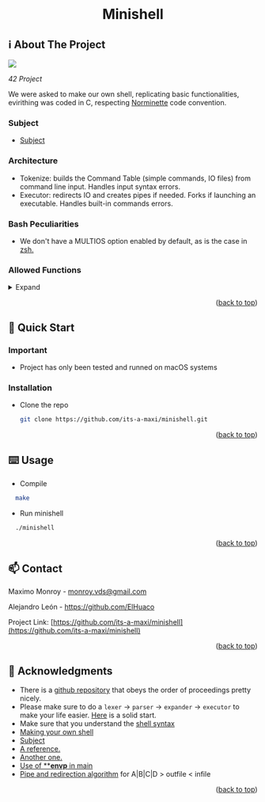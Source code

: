 <div id="top"></div>
<!--
*** Amazing README template from othneildrew
*** https://github.com/othneildrew/Best-README-Template
-->


<!-- PROJECT LOGO -->
<br />
<div align="center">
  <h1>Minishell</h1>
</div>

<!-- ABOUT THE PROJECT -->
## ℹ️ About The Project

![](show.gif)

_42 Project_

We were asked to make our own shell, replicating basic functionalities, evirithing was coded in C, respecting [Norminette](https://cdn.intra.42.fr/pdf/pdf/1608/norme.en.pdf) code convention.

### Subject

* [Subject](https://cdn.intra.42.fr/pdf/pdf/32222/en.subject.pdf)

### Architecture
* Tokenize: builds the Command Table (simple commands, IO files) from command line input. Handles input syntax errors.
* Executor: redirects IO and creates pipes if needed. Forks if launching an executable. Handles built-in commands errors.

### Bash Peculiarities
* We don't have a MULTIOS option enabled by default, as is the case in [zsh.](https://thoughtbot.com/blog/input-output-redirection-in-the-shell#zsh-users-take-note)

### Allowed Functions

<details>
  <summary>Expand</summary>
  
- **malloc**
- **free**
- **write**
- **open**
- **read**
- **close**
- **fork** = [Creates a child process.](https://www.geeksforgeeks.org/fork-system-call) [Why is fork used?](https://stackoverflow.com/questions/985051/what-is-the-purpose-of-fork)
- **wait** = [Stops the parent process until the child process exit.](https://www.geeksforgeeks.org/wait-system-call-c/)
- **waitpid** = [The waitpid() function shall be equivalent to wait() if the pid argument is (pid_t)-1 and the options argument is 0. Otherwise, its behavior shall be modified by the values of the pid and options arguments.](https://linux.die.net/man/3/waitpid)
- **wait3, wait4** = [Obsolete.](https://linux.die.net/man/2/wait3)
- **signal** = [Sets a function to handle a signal.](https://www.tutorialspoint.com/c_standard_library/c_function_signal.htm)
- **kill** = [Sends a signal to a process or a group of processes.](https://linux.die.net/man/3/kill)
- **exit** = [Terminates a process immediately, special handle for child processes.](https://www.tutorialspoint.com/c_standard_library/c_function_exit.htm)
- **getcwd** = [Saves the pathname of your current working directory in a string.](https://pubs.opengroup.org/onlinepubs/009695399/functions/getcwd.html)
- **chdir** = [Changes your current working directory.](https://www.geeksforgeeks.org/chdir-in-c-language-with-examples/)
- **stat, lstat, fstat** = [Returns information about a file.](https://man7.org/linux/man-pages/man2/stat.2.html)
  - stat = Standar.
  - lstat = For symbolic links.
  - fstat = Gets the file from a file descriptor.
- **execve** = [Executes a program referred by a variable.](https://man7.org/linux/man-pages/man2/execve.2.html) ([How to use](https://jameshfisher.com/2017/02/05/how-do-i-use-execve-in-c/))
- **dup** = [Creates a copy of a file descriptor using the lowest numbereded unused descriptor.](https://www.geeksforgeeks.org/dup-dup2-linux-system-call/)
- **dup2** = [Creates a copy of a file descriptor using the descriptor number given by the user.](https://www.geeksforgeeks.org/dup-dup2-linux-system-call/)
- **pipe** = [It's used to create inter-process communication.](https://www.geeksforgeeks.org/pipe-system-call/) Interface in minishell?
- **opendir** = [Opens a directory stream.](https://pubs.opengroup.org/onlinepubs/009695399/functions/opendir.html)
- **readdir** = [Returns a pointer to a dirent structure representing the next directory entry in the directory stream.](https://www.man7.org/linux/man-pages/man3/readdir.3.html)
- **closedir** = [Closes the directory stream.](https://linux.die.net/man/3/closedir)
  - opendir, readdir, closedir example [here](https://www.u-cursos.cl/usuario/a735117f257858200f6460e7d8673d7b/mi_blog/r/readdir.pdf)
- **strerror** = [Returns an error message.](https://www.tutorialspoint.com/c_standard_library/c_function_strerror.htm)
- **errno** = Number of last error, its a variable.
</details>

<p align="right">(<a href="#top">back to top</a>)</p>



<!-- GETTING STARTED -->
## 🏃 Quick Start

### Important

* Project has only been tested and runned on macOS systems

### Installation

* Clone the repo
  ```sh
  git clone https://github.com/its-a-maxi/minishell.git
  ```
  
<p align="right">(<a href="#top">back to top</a>)</p>


<!-- USAGE EXAMPLES -->
## ⌨️ Usage

* Compile
```sh
  make
```

* Run minishell
```sh
  ./minishell
```

<p align="right">(<a href="#top">back to top</a>)</p>


<!-- CONTACT -->
## 📫 Contact

Maximo Monroy - monroy.vds@gmail.com

Alejandro León - https://github.com/ElHuaco

Project Link: [https://github.com/its-a-maxi/minishell](https://github.com/its-a-maxi/minishell)

<p align="right">(<a href="#top">back to top</a>)</p>



<!-- ACKNOWLEDGMENTS -->
## 🥇 Acknowledgments

* There is a [github repository](https://github.com/Swoorup/mysh) that obeys the order of proceedings pretty nicely. 
* Please make sure to do a `lexer` -> `parser` -> `expander` -> `executor` to make your life easier. [Here](https://www.cs.purdue.edu/homes/grr/SystemsProgrammingBook/Book/Chapter5-WritingYourOwnShell.pdf) is a solid start.
* Make sure that you understand the [shell syntax](https://pubs.opengroup.org/onlinepubs/009695399/utilities/xcu_chap02.html)
* [Making your own shell](https://www.geeksforgeeks.org/making-linux-shell-c/)
* [Subject](https://cdn.intra.42.fr/pdf/pdf/10992/en.subject.pdf)
* [A reference.](https://github.com/pankratdodo/minishell-42)
* [Another one.](https://github.com/R4meau/minishell)
* [Use of ****envp** in main](https://www.quora.com/What-is-the-3rd-parameter-in-the-main-function-char-envp#:~:text=The%20non%2Dportable%2Dbut%2D,As%20always%2C%20I%20recommend%20experimenting.)
* [Pipe and redirection algorithm](https://www.cs.purdue.edu/homes/grr/SystemsProgrammingBook/Book/Chapter5-WritingYourOwnShell.pdf) for A|B|C|D > outfile < infile

<p align="right">(<a href="#top">back to top</a>)</p>
